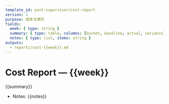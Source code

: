 ```yaml
---
template_id: post-supervisor/cost-report
version: 1
purpose: 成本与燃尽
fields:
  week: { type: string }
  summary: { type: table, columns: [bucket, baseline, actual, variance] }
  notes: { type: list, items: string }
outputs:
  - reports/cost-{{week}}.md
---
```


# Cost Report — {{week}}

{{summary}}

- Notes: {{notes}}
